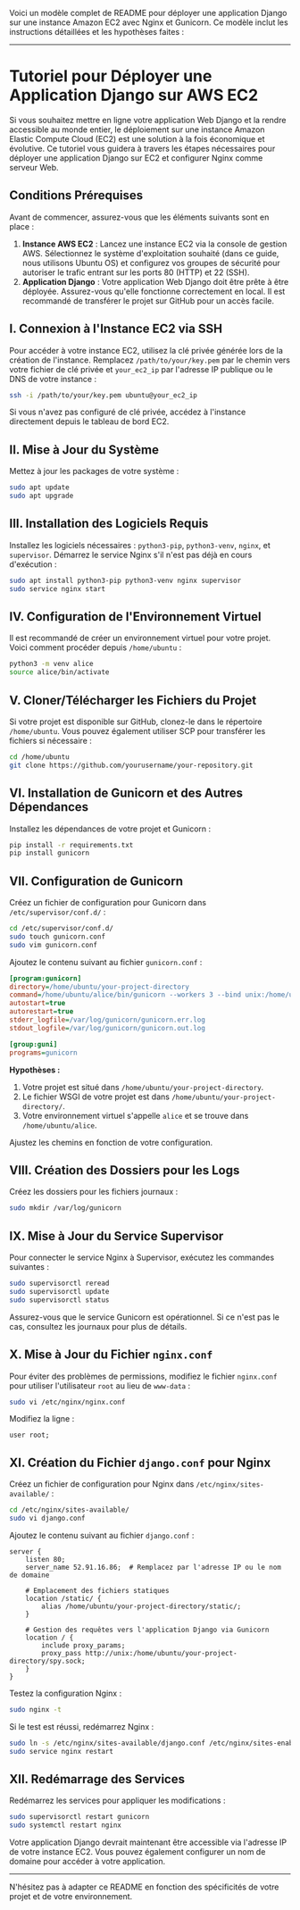 Voici un modèle complet de README pour déployer une application Django sur une instance Amazon EC2 avec Nginx et Gunicorn. Ce modèle inclut les instructions détaillées et les hypothèses faites :

---

# Tutoriel pour Déployer une Application Django sur AWS EC2

Si vous souhaitez mettre en ligne votre application Web Django et la rendre accessible au monde entier, le déploiement sur une instance Amazon Elastic Compute Cloud (EC2) est une solution à la fois économique et évolutive. Ce tutoriel vous guidera à travers les étapes nécessaires pour déployer une application Django sur EC2 et configurer Nginx comme serveur Web.

## Conditions Prérequises

Avant de commencer, assurez-vous que les éléments suivants sont en place :
1. **Instance AWS EC2** : Lancez une instance EC2 via la console de gestion AWS. Sélectionnez le système d'exploitation souhaité (dans ce guide, nous utilisons Ubuntu OS) et configurez vos groupes de sécurité pour autoriser le trafic entrant sur les ports 80 (HTTP) et 22 (SSH).
2. **Application Django** : Votre application Web Django doit être prête à être déployée. Assurez-vous qu'elle fonctionne correctement en local. Il est recommandé de transférer le projet sur GitHub pour un accès facile.

## I. Connexion à l'Instance EC2 via SSH

Pour accéder à votre instance EC2, utilisez la clé privée générée lors de la création de l'instance. Remplacez `/path/to/your/key.pem` par le chemin vers votre fichier de clé privée et `your_ec2_ip` par l'adresse IP publique ou le DNS de votre instance :

```bash
ssh -i /path/to/your/key.pem ubuntu@your_ec2_ip
```

Si vous n'avez pas configuré de clé privée, accédez à l'instance directement depuis le tableau de bord EC2.

## II. Mise à Jour du Système

Mettez à jour les packages de votre système :

```bash
sudo apt update
sudo apt upgrade
```

## III. Installation des Logiciels Requis

Installez les logiciels nécessaires : `python3-pip`, `python3-venv`, `nginx`, et `supervisor`. Démarrez le service Nginx s'il n'est pas déjà en cours d'exécution :

```bash
sudo apt install python3-pip python3-venv nginx supervisor
sudo service nginx start
```

## IV. Configuration de l'Environnement Virtuel

Il est recommandé de créer un environnement virtuel pour votre projet. Voici comment procéder depuis `/home/ubuntu` :

```bash
python3 -m venv alice
source alice/bin/activate
```

## V. Cloner/Télécharger les Fichiers du Projet

Si votre projet est disponible sur GitHub, clonez-le dans le répertoire `/home/ubuntu`. Vous pouvez également utiliser SCP pour transférer les fichiers si nécessaire :

```bash
cd /home/ubuntu
git clone https://github.com/yourusername/your-repository.git
```

## VI. Installation de Gunicorn et des Autres Dépendances

Installez les dépendances de votre projet et Gunicorn :

```bash
pip install -r requirements.txt
pip install gunicorn
```

## VII. Configuration de Gunicorn

Créez un fichier de configuration pour Gunicorn dans `/etc/supervisor/conf.d/` :

```bash
cd /etc/supervisor/conf.d/
sudo touch gunicorn.conf
sudo vim gunicorn.conf
```

Ajoutez le contenu suivant au fichier `gunicorn.conf` :

```ini
[program:gunicorn]
directory=/home/ubuntu/your-project-directory
command=/home/ubuntu/alice/bin/gunicorn --workers 3 --bind unix:/home/ubuntu/your-project-directory/spy.sock your_project.wsgi:application
autostart=true
autorestart=true
stderr_logfile=/var/log/gunicorn/gunicorn.err.log
stdout_logfile=/var/log/gunicorn/gunicorn.out.log

[group:guni]
programs=gunicorn
```

**Hypothèses :**
1. Votre projet est situé dans `/home/ubuntu/your-project-directory`.
2. Le fichier WSGI de votre projet est dans `/home/ubuntu/your-project-directory/`.
3. Votre environnement virtuel s'appelle `alice` et se trouve dans `/home/ubuntu/alice`.

Ajustez les chemins en fonction de votre configuration.

## VIII. Création des Dossiers pour les Logs

Créez les dossiers pour les fichiers journaux :

```bash
sudo mkdir /var/log/gunicorn
```

## IX. Mise à Jour du Service Supervisor

Pour connecter le service Nginx à Supervisor, exécutez les commandes suivantes :

```bash
sudo supervisorctl reread
sudo supervisorctl update
sudo supervisorctl status
```

Assurez-vous que le service Gunicorn est opérationnel. Si ce n'est pas le cas, consultez les journaux pour plus de détails.

## X. Mise à Jour du Fichier `nginx.conf`

Pour éviter des problèmes de permissions, modifiez le fichier `nginx.conf` pour utiliser l'utilisateur `root` au lieu de `www-data` :

```bash
sudo vi /etc/nginx/nginx.conf
```

Modifiez la ligne :

```nginx
user root;
```

## XI. Création du Fichier `django.conf` pour Nginx

Créez un fichier de configuration pour Nginx dans `/etc/nginx/sites-available/` :

```bash
cd /etc/nginx/sites-available/
sudo vi django.conf
```

Ajoutez le contenu suivant au fichier `django.conf` :

```nginx
server {
    listen 80;
    server_name 52.91.16.86;  # Remplacez par l'adresse IP ou le nom de domaine

    # Emplacement des fichiers statiques
    location /static/ {
        alias /home/ubuntu/your-project-directory/static/;
    }

    # Gestion des requêtes vers l'application Django via Gunicorn
    location / {
        include proxy_params;
        proxy_pass http://unix:/home/ubuntu/your-project-directory/spy.sock;
    }
}
```

Testez la configuration Nginx :

```bash
sudo nginx -t
```

Si le test est réussi, redémarrez Nginx :

```bash
sudo ln -s /etc/nginx/sites-available/django.conf /etc/nginx/sites-enabled/
sudo service nginx restart
```

## XII. Redémarrage des Services

Redémarrez les services pour appliquer les modifications :

```bash
sudo supervisorctl restart gunicorn
sudo systemctl restart nginx
```

Votre application Django devrait maintenant être accessible via l'adresse IP de votre instance EC2. Vous pouvez également configurer un nom de domaine pour accéder à votre application.

---

N'hésitez pas à adapter ce README en fonction des spécificités de votre projet et de votre environnement.
